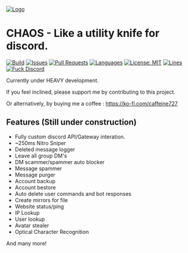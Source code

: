 [![Logo](https://caffeine.moe/CHAOS/logo-min.jpg)](https://caffeine.moe/CHAOS/)
# CHAOS - Like a utility knife for discord.

[![Build](https://github.com/caffeine-moe/CHAOS/workflows/Build/badge.svg)](https://github.com/caffeine-moe/CHAOS/actions/workflows/ci.yml) [![Issues](https://img.shields.io/github/issues/caffeine-moe/CHAOS)](https://github.com/caffeine-moe/CHAOS/issues) [![Pull Requests](https://img.shields.io/github/issues-pr/caffeine-moe/CHAOS)](https://github.com/caffeine-moe/CHAOS/pulls) [![Languages](https://img.shields.io/github/languages/top/caffeine-moe/CHAOS)](https://github.com/caffeine-moe/CHAOS/search?l=kotlin&type=code) [![License: MIT](https://img.shields.io/github/license/caffeine-moe/CHAOS)](https://mit-license.org/) [![Lines](https://img.shields.io/tokei/lines/github/caffeine-moe/CHAOS)]() [![Fuck Discord](https://img.shields.io/badge/Fuck-Discord-critical)](https://discord.com/developers/docs/topics/oauth2#bot-vs-user-accounts)


Currently under HEAVY development.

If you feel inclined, please support me by contributing to this project. 

Or alternatively, by buying me a coffee : https://ko-fi.com/caffeine727

## Features (Still under construction)
- Fully custom discord API/Gateway interation.
- ~250ms Nitro Sniper
- Deleted message logger
- Leave all group DM's
- DM scammer/spammer auto blocker
- Message spammer
- Message purger
- Account backup
- Account bestore
- Auto delete user commands and bot responses
- Create mirrors for file
- Website status/ping
- IP Lookup
- User lookup
- Avatar stealer
- Optical Character Recognition

And many more!
